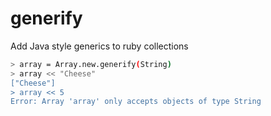 generify
========

Add Java style generics to ruby collections

```bash
> array = Array.new.generify(String)
> array << "Cheese"
["Cheese"]
> array << 5
Error: Array 'array' only accepts objects of type String
```
